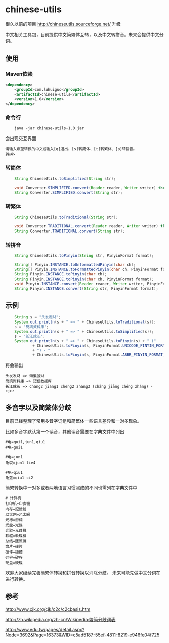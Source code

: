 chinese-utils
=============

很久以前的项目 http://chineseutils.sourceforge.net/ 升级

中文相关工具包，目前提供中文简繁体互转，以及中文转拼音。未来会提供中文分词。

使用
--------------------
### Maven依赖
```xml
<dependency>
    <groupId>com.luhuiguo</groupId>
    <artifactId>chinese-utils</artifactId>
    <version>1.0</version>
</dependency>
```

### 命令行
```
 	java -jar chinese-utils-1.0.jar
```
会出现交互界面
```
请输入希望转换的中文或输入[q]退出、[s]转简体、[t]转繁体、[p]转拼音。
转拼> 
```

### 转简体

```java
	String ChineseUtils.toSimplified(String str);

	void Converter.SIMPLIFIED.convert(Reader reader, Writer writer) throws IOException; 
    String Converter.SIMPLIFIED.convert(String str);
```

### 转繁体
```java
	String ChineseUtils.toTraditional(String str);

	void Converter.TRADITIONAL.convert(Reader reader, Writer writer) throws IOException; 
    String Converter.TRADITIONAL.convert(String str);
```

### 转拼音
```java
 	String ChineseUtils.toPinyin(String str, PinyinFormat format);

    String[] Pinyin.INSTANCE.toUnformattedPinyin(char ch);
    String[] Pinyin.INSTANCE.toFormattedPinyin(char ch, PinyinFormat format);
    String Pinyin.INSTANCE.toPinyin(char ch);
    String Pinyin.INSTANCE.toPinyin(char ch, PinyinFormat format);
    void Pinyin.INSTANCE.convert(Reader reader, Writer writer, PinyinFormat format) throws IOException;
    String Pinyin.INSTANCE.convert(String str, PinyinFormat format);
```

示例
--------------------


```java
	String s = "头发发财";
	System.out.println(s + " => " + ChineseUtils.toTraditional(s));
	s = "簡訊資料庫";
	System.out.println(s + " => " + ChineseUtils.toSimplified(s));
	s = "长江成长";
	System.out.println(s + " => " + ChineseUtils.toPinyin(s) + " ("
			+ ChineseUtils.toPinyin(s, PinyinFormat.UNICODE_PINYIN_FORMAT)
			+ ") - "
			+ ChineseUtils.toPinyin(s, PinyinFormat.ABBR_PINYIN_FORMAT));
```
将会输出
```
头发发财 => 頭髮發財
簡訊資料庫 => 短信数据库
长江成长 => chang2 jiang1 cheng2 zhang3 (cháng jiāng chéng zhăng) - cjcz
```

多音字以及简繁体分歧
--------------------
目前已经整理了常用多音字词组和简繁体一些语言差异和一对多现象。

比如多音字默认第一个读音，其他读音需要在字典文件中列出
```
#龟=gui1,jun1,qiu1
#龟=gui1

#龟=jun1
龟裂=jun1 lie4

#龟=qiu1
龟兹=qiu1 ci2
```
简繁转换中一对多或者两地语言习惯照成的不同也需列在字典文件中
```
# 计算机
打印机=印表機
内存=記憶體
以太网=乙太網
光标=游標
光盘=光碟
光驱=光碟機
软驱=軟碟機
总线=匯流排
盘片=碟片
硬件=硬體
硅谷=矽谷
硬盘=硬碟
```

欢迎大家继续完善简繁体转换和拼音转换以消除分歧。
未来可能先做中文分词在进行转换。

参考
--------------------

http://www.cjk.org/cjk/c2c/c2cbasis.htm

http://zh.wikipedia.org/zh-cn/Wikipedia:繁简分歧词表

http://www.edu.tw/pages/detail.aspx?Node=3692&Page=16373&WID=c5ad5187-55ef-4811-8219-e946fe04f725


